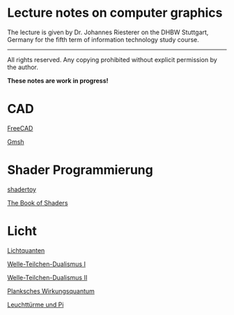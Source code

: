 
# Lecture notes on computer graphics

The lecture is given by Dr. Johannes Riesterer on the DHBW Stuttgart, Germany 
for the fifth term of information technology study course.

* * * * *

All rights reserved. Any copying prohibited without explicit permission by the 
author.

**These notes are work in progress!**


# CAD
[FreeCAD](https://www.freecadweb.org/)

[Gmsh](https://gmsh.info/)

# Shader Programmierung
[shadertoy](https://www.shadertoy.com/)

[The Book of Shaders](https://thebookofshaders.com/)

# Licht
[Lichtquanten](https://www.youtube.com/watch?v=7fLFOgSVFJM)

[Welle-Teilchen-Dualismus I](https://www.youtube.com/watch?v=7BV0Fs4eM0I)

[Welle-Teilchen-Dualismus II](https://www.youtube.com/watch?v=BtgNrFU4kgg)

[Planksches Wirkungsquantum](https://youtu.be/kvrsbepx7Wo)

[Leuchttürme und Pi](https://www.youtube.com/watch?v=d-o3eB9sfls)
